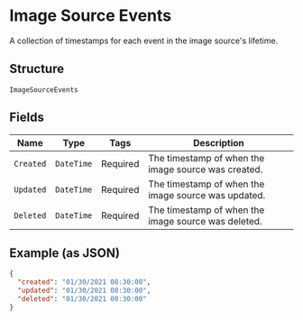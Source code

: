 
# Image Source Events

A collection of timestamps for each event in the image source's lifetime.

## Structure

`ImageSourceEvents`

## Fields

| Name | Type | Tags | Description |
|  --- | --- | --- | --- |
| `Created` | `DateTime` | Required | The timestamp of when the image source was created. |
| `Updated` | `DateTime` | Required | The timestamp of when the image source was updated. |
| `Deleted` | `DateTime` | Required | The timestamp of when the image source was deleted. |

## Example (as JSON)

```json
{
  "created": "01/30/2021 08:30:00",
  "updated": "01/30/2021 08:30:00",
  "deleted": "01/30/2021 08:30:00"
}
```

